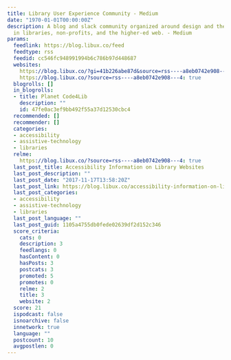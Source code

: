 ```yaml
---
title: Library User Experience Community - Medium
date: "1970-01-01T00:00:00Z"
description: A blog and slack community organized around design and the user experience
  in libraries, non-profits, and the higher-ed web. - Medium
params:
  feedlink: https://blog.libux.co/feed
  feedtype: rss
  feedid: cc546fc948991994b6c786b97d448687
  websites:
    https://blog.libux.co/?gi=41b226abe87d&source=rss----a8eb0742e908---4: false
    https://blog.libux.co/?source=rss----a8eb0742e908---4: true
  blogrolls: []
  in_blogrolls:
  - title: Planet Code4Lib
    description: ""
    id: 47fe0ac3ef9bb492f55a37d12530cbc4
  recommended: []
  recommender: []
  categories:
  - accessibility
  - assistive-technology
  - libraries
  relme:
    https://blog.libux.co/?source=rss----a8eb0742e908---4: true
  last_post_title: Accessibility Information on Library Websites
  last_post_description: ""
  last_post_date: "2017-11-17T13:58:20Z"
  last_post_link: https://blog.libux.co/accessibility-information-on-library-websites-cda5c46a7f4b?source=rss----a8eb0742e908---4
  last_post_categories:
  - accessibility
  - assistive-technology
  - libraries
  last_post_language: ""
  last_post_guid: 1105a4755db0fede02639df2d152c346
  score_criteria:
    cats: 0
    description: 3
    feedlangs: 0
    hasContent: 0
    hasPosts: 3
    postcats: 3
    promoted: 5
    promotes: 0
    relme: 2
    title: 3
    website: 2
  score: 21
  ispodcast: false
  isnoarchive: false
  innetwork: true
  language: ""
  postcount: 10
  avgpostlen: 0
---
```

